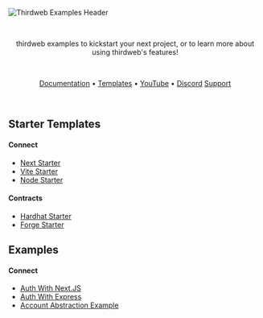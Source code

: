 <!-- Banner Image -->

![Thirdweb Examples Header](header-image.png)

<br />

  <p align="center">
    thirdweb examples to kickstart your next project, or to learn more about using thirdweb's features!
  </p>

<br />

<p align="center">
  <a href="https://portal.thirdweb.com/">Documentation</a> •
  <a href="https://thirdweb.com/templates">Templates</a> •
  <a href="https://youtube.com/thirdweb_">YouTube</a> •
  <a href="https://discord.com/invite/thirdweb">Discord</a>
   <a href="https://thirdweb.com/support">Support</a>
</p>

<br />

<div align='left' >

## Starter Templates

#### Connect

- [Next Starter](https://github.com/thirdweb-example/next-starter)
- [Vite Starter](https://github.com/thirdweb-example/vite-starter)
- [Node Starter](https://github.com/thirdweb-example/node-starter)

#### Contracts

- [Hardhat Starter](https://github.com/thirdweb-example/hardhat-javascript-starter)
- [Forge Starter](https://github.com/thirdweb-example/forge-starter)

## Examples

#### Connect

- [Auth With Next.JS](https://github.com/thirdweb-example/thirdweb-auth-next)
- [Auth With Express](https://github.com/thirdweb-example/thirdweb-auth-express)
- [Account Abstraction Example](https://github.com/thirdweb-example/account-abstraction)
